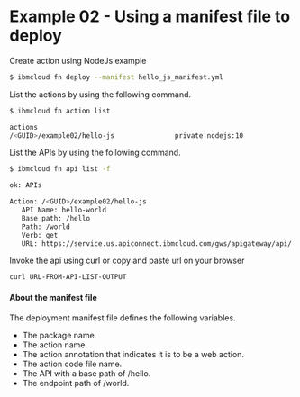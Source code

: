 Example 02 - Using a manifest file to deploy
===========================

Create action using NodeJs example

```sh
$ ibmcloud fn deploy --manifest hello_js_manifest.yml
```

List the actions by using the following command.

```sh
$ ibmcloud fn action list

actions
/<GUID>/example02/hello-js               private nodejs:10
```

List the APIs by using the following command.

```bash
$ ibmcloud fn api list -f

ok: APIs

Action: /<GUID>/example02/hello-js
   API Name: hello-world
   Base path: /hello
   Path: /world
   Verb: get
   URL: https://service.us.apiconnect.ibmcloud.com/gws/apigateway/api/.../hello/world
```

Invoke the api using curl or copy and paste url on your browser

```sh
curl URL-FROM-API-LIST-OUTPUT
```

#### About the manifest file

The deployment manifest file defines the following variables.

* The package name.
* The action name.
* The action annotation that indicates it is to be a web action.
* The action code file name.
* The API with a base path of /hello.
* The endpoint path of /world.

